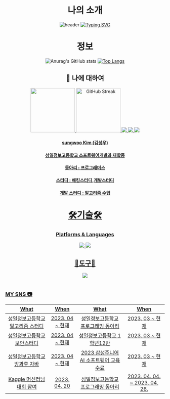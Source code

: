 <div align="center">

# 나의 소개
![header](https://capsule-render.vercel.app/api?type=waving&color=6994CDEE&text=&animation=twinkling&height=80)
[![Typing SVG](https://readme-typing-svg.demolab.com?font=Alkatra&weight=500&size=45&duration=4000&pause=3&color=6994CDEE&center=false&vCenter=false&multiline=true&repeat=true&width=1000&height=100&lines=Welcome+to+sungwoo's+GitHub!👋)](https://git.io/typing-svg)
 
# 정보
![Anurag's GitHub stats](https://github-readme-stats.vercel.app/api?username=seabear6400&show_icons=true&theme=tokyonight)
[![Top Langs](https://github-readme-stats.vercel.app/api/top-langs/?username=seabear6400&layout=compact)](https://github.com/seabear6400/class)


 
## 💭 나에 대하여
<div>
  <a href="https://github.com/RamonLarcherRibeiro">
  <img loading="lazy" height="140em" src="https://github-readme-stats.vercel.app/api/top-langs/?username=seabear64001&layout=compact&langs_count=7&theme=algolia"/>
  <img height="140em" src="https://streak-stats.demolab.com?user=seabear6400&theme=algolia" alt="GitHub Streak" />  
  <img src="https://github-profile-summary-cards.vercel.app/api/cards/profile-details?username=seabear6400&theme=algolia">
  <img src="https://github-profile-summary-cards.vercel.app/api/cards/most-commit-language?username=seabear6400&theme=algolia">
  <img src="https://github-profile-summary-cards.vercel.app/api/cards/stats?username=seabear6400&theme=algolia">
</div>
 <h4>sungwoo Kim (김성우)</h4>
 <h4>성일정보고등학교 소프트웨어개발과 재학중</h4>
 <h4>동아리 : 프로그래머스</h4>                                                       
 <h4>스터디 : 해킹스터디,개발스터디</h4>
 <h4>개발 스터디 : 알고리즘 수업</h4>
 
# 🛠기술🛠
### Platforms & Languages

<img src="https://img.shields.io/badge/JAVA-007396?style=for-the-badge&logo=Java&logoColor=white">
 <img src="https://img.shields.io/badge/Python-3776AB?style=for-the-badge&logo=Python&logoColor=white">

##  🔧도구🔨
<div align="center">
 
 <img src="https://img.shields.io/badge/-Visual%20Studio%20Code-007ACC?style=flat&logo=Visual%20Studio%20Code&logoColor=white"/>

 </div>
</div>

</div>
<br/>


### MY SNS 📷


| What | When | What | When|
|:--------:|:--------:|:--------:|:--------:|
| 성일정보고등학교 알고리즘 스터디 | 2023. 04 ~ 현재 |성일정보고등학교 프로그래밍 동아리 | 2023. 03 ~ 현재 |
| 성일정보고등학교 보안스터디 | 2023. 04 ~ 현재 |성일정보고등학교 1학년12반 | 2023. 03 ~ 현재 |
| 성일정보고등학교 방과후 자바 | 2023. 04 ~ 현재 |2023 삼성주니어 AI 소프트웨어 교육 수료  | 2023. 03 ~ 현재 |
| Kaggle 머신러닝 대회 참여 | 2023. 04. 20 |성일정보고등학교 프로그래밍 동아리 | 2023. 04. 04. ~ 2023. 04. 26. |
</div>
</div>
